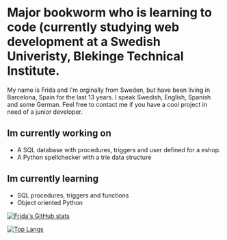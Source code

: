 # Major bookworm who is learning to code (currently studying web development at a Swedish Univeristy, Blekinge Technical Institute.

My name is Frida and I'm orginally from Sweden, but have been living in Barcelona, Spain for the last 13 years. I speak Swedish, English, Spanish and some German. Feel free to contact me if you have a cool project in need of a junior developer. 

## Im currently working on

* A SQL database with procedures, triggers and user defined for a eshop.
* A Python spellchecker with a trie data structure

## Im currently learning
* SQL procedures, triggers and functions
* Object oriented Python

[![Frida's GitHub stats](https://github-readme-stats.vercel.app/api?username=fridavbg)](https://github.com/fridavbg/github-readme-stats)

[![Top Langs](https://github-readme-stats.vercel.app/api/top-langs/?username=fridavbg&layout=compact&langs_count=8)](https://github.com/fridavbg/github-readme-stats)
